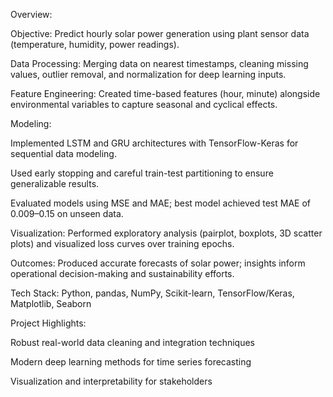 Overview:

Objective: Predict hourly solar power generation using plant sensor data (temperature, humidity, power readings).

Data Processing: Merging data on nearest timestamps, cleaning missing values, outlier removal, and normalization for deep learning inputs.

Feature Engineering: Created time-based features (hour, minute) alongside environmental variables to capture seasonal and cyclical effects.

Modeling:

Implemented LSTM and GRU architectures with TensorFlow-Keras for sequential data modeling.

Used early stopping and careful train-test partitioning to ensure generalizable results.

Evaluated models using MSE and MAE; best model achieved test MAE of 0.009–0.15 on unseen data.

Visualization: Performed exploratory analysis (pairplot, boxplots, 3D scatter plots) and visualized loss curves over training epochs.

Outcomes: Produced accurate forecasts of solar power; insights inform operational decision-making and sustainability efforts.

Tech Stack: Python, pandas, NumPy, Scikit-learn, TensorFlow/Keras, Matplotlib, Seaborn

Project Highlights:

Robust real-world data cleaning and integration techniques

Modern deep learning methods for time series forecasting

Visualization and interpretability for stakeholders
